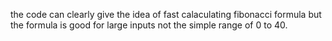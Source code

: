 the code can clearly 
give the idea of 
fast calaculating fibonacci formula but 
the formula is good for large inputs not 
the simple range of 0 to 40.
